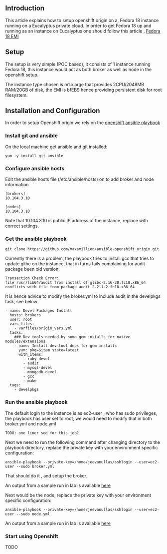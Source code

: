 ## Introduction

This article explains how to setup openshift origin on a, Fedora 18 instance running on a Eucalyptus private cloud. In order to get Fedora 18 up and running as an instance on Eucalyptus one should follow this article , [Fedora 18 EMI](https://github.com/eucalyptus/eucalyptus/wiki/Fedora-18-Image)

## Setup

The setup is very simple (POC based), it consists of 1 instance running Fedora 18, this instance would act as both broker as well as node in the openshift setup.

The instance type chosen is m1.xlarge that provides 2CPU/2048MB RAM/20GB of disk, the EMI is bfEBS hence providing persistent disk for root filesystem.

## Installation and Configuration

In order to setup Openshift origin we rely on the [openshift ansible playbook](https://github.com/maxamillion/ansible-openshift_origin)

### Install git and ansible 

On the local machine get ansible and git installed:

```
yum -y install git ansible
```

### Configure ansible hosts

Edit the ansible hosts file (/etc/ansible/hosts) on to add broker and node information

```
[brokers]
10.104.3.10

[nodes]
10.104.3.10
```

Note that 10.104.3.10 is public IP address of the instance, replace with correct settings.

### Get the ansible playbook

```
git clone https://github.com/maxamillion/ansible-openshift_origin.git
```

Currently there is a problem, the playbook tries to install gcc that tries to update glibc on the instance, that in turns fails complaining for audit package been old version.

```
Transaction Check Error:
file /usr/lib64/audit from install of glibc-2.16-30.fc18.x86_64 conflicts with file from package audit-2.2.1-2.fc18.x86_64
```

It is hence advice to modify the broker.yml to include audit in the develpkgs task, see below

```
- name: Devel Packages Install
  hosts: brokers
  user: root
  vars_files:
    - varfiles/origin_vars.yml
  tasks:
    ### Dev tools needed by some gem installs for native modules/extensions
    - name: Install dev-tool deps for gem installs
      yum: pkg=$item state=latest
      with_items:
        - ruby-devel
        - audit
        - mysql-devel
        - mongodb-devel
        - gcc
        - make
  tags:
    - develpkgs
```

### Run the ansible playbook

The default login to the instance is as ec2-user , who has sudo privileges, the playbook has user set to root, we would need to modify that in both broker.yml and node.yml

```
TODO: one liner sed for this job?
```

Next we need to run the following command after changing directory to the playbook directory, replace the private key with your environment specific configuration:

```
ansible-playbook --private-key=/home/jeevanullas/sshlogin --user=ec2-user --sudo broker.yml
```

That should do it , and setup the broker.

An output from a sample run in lab is available [here](https://gist.github.com/jeevanullas/5335541#file-openshift-ansible-playbook-broker-output-txt)

Next would be the node, replace the private key with your environment specific configuration:

```
ansible-playbook --private-key=/home/jeevanullas/sshlogin --user=ec2-user --sudo node.yml
```

An output from a sample run in lab is available [here](https://gist.github.com/jeevanullas/5336280#file-openshift-ansible-playbook-node-output-txt)

### Start using Openshift

TODO